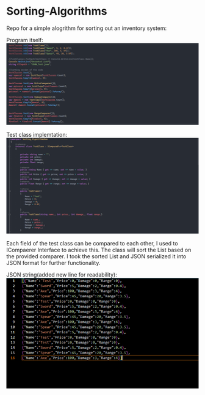 # Sorting-Algorithms
Repo for a simple alogrithm for sorting out an inventory system:

Program itself:
![](https://github.com/NixxeN001/Sorting-Algorithms/blob/master/program_file.PNG)

Test class implemtation:
![](https://github.com/NixxeN001/Sorting-Algorithms/blob/master/TestClass.PNG)

Each field of the test class can be compared to each other, I used to ICompaerer Interface to achieve this.
The class will sort the List based on the provided comparer. I took the sorted List and JSON serialized it into JSON format for further functionality. 

JSON string(added new line for readability):
![](https://github.com/NixxeN001/Sorting-Algorithms/blob/master/JSON_file.PNG)
